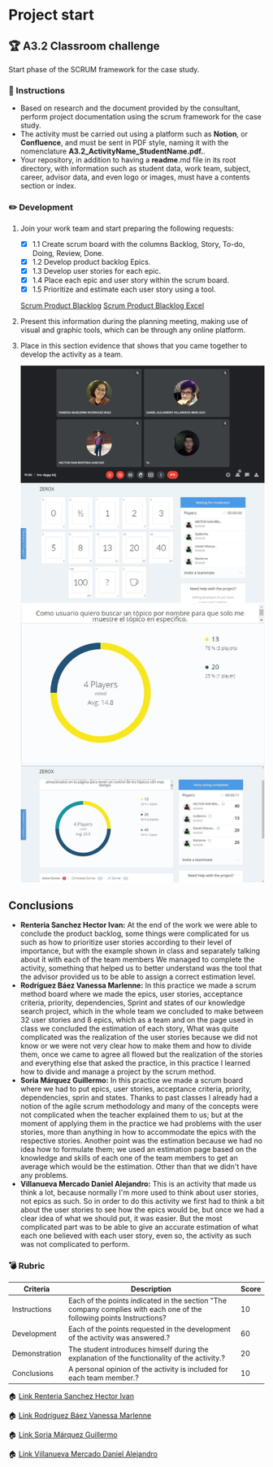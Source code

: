 # Project start

## :trophy: A3.2 Classroom challenge

Start phase of the SCRUM framework for the case study.

### :blue_book: Instructions

- Based on research and the document provided by the consultant, perform project documentation using the scrum framework for the case study.
- The activity must be carried out using a platform such as **Notion**, or **Confluence**, and must be sent in PDF style, naming it with the nomenclature **A3.2_ActivityName_StudentName.pdf.**.
- Your repository, in addition to having a **readme**.md file in its root directory, with information such as student data, work team, subject, career, advisor data, and even logo or images, must have a contents section or index.


### :pencil2: Development

1. Join your work team and start preparing the following requests:
   - [x] 1.1 Create scrum board with the columns Backlog, Story, To-do, Doing, Review, Done.
   - [x] 1.2 Develop product backlog Epics.
   - [x] 1.3 Develop user stories for each epic.
   - [x] 1.4 Place each epic and user story within the scrum board.
   - [x] 1.5 Prioritize and estimate each user story using a tool.
 
   [Scrum Product Blacklog](../PDF/A3.2-Fase-inicio-Artefactos.pdf)
   [Scrum Product Blacklog Excel](../docs/Scrum%20Product%20Backlog.xls)

2. Present this information during the planning meeting, making use of visual and graphic tools, which can be through any online platform.

3. Place in this section evidence that shows that you came together to develop the activity as a team.
   
   ![evidencia1](../img/car2.jpg)
   ![evidencia2](../img/car1.jpg)
   ![evidencia3](../img/car3.jpg)
   ![evidencia4](../img/card3.jpg)

## Conclusions 
*  **Renteria Sanchez Hector Ivan:** At the end of the work we were able to conclude the product backlog, some things were complicated for us such as how to prioritize user stories according to their level of importance, but with the example shown in class and separately talking about it with each of the team members We managed to complete the activity, something that helped us to better understand was the tool that the advisor provided us to be able to assign a correct estimation level.
*  **Rodríguez Báez Vanessa Marlenne:** In this practice we made a scrum method board where we made the epics, user stories, acceptance criteria, priority, dependencies, Sprint and states of our knowledge search project, which in the whole team we concluded to make between 32 user stories and 8 epics, which as a team and on the page used in class we concluded the estimation of each story, What was quite complicated was the realization of the user stories because we did not know or we were not very clear how to make them and how to divide them, once we came to agree all flowed but the realization of the stories and everything else that asked the practice, in this practice I learned how to divide and manage a project by the scrum method.
*  **Soria Márquez Guillermo:** In this practice we made a scrum board where we had to put epics, user stories, acceptance criteria, priority, dependencies, sprin and states. Thanks to past classes I already had a notion of the agile scrum methodology and many of the concepts were not complicated when the teacher explained them to us; but at the moment of applying them in the practice we had problems with the user stories, more than anything in how to accommodate the epics with the respective stories. Another point was the estimation because we had no idea how to formulate them; we used an estimation page based on the knowledge and skills of each one of the team members to get an average which would be the estimation. Other than that we didn't have any problems.
*  **Villanueva Mercado Daniel Alejandro:** This is an activity that made us think a lot, because normally I'm more used to think about user stories, not epics as such. So in order to do this activity we first had to think a bit about the user stories to see how the epics would be, but once we had a clear idea of what we should put, it was easier. But the most complicated part was to be able to give an accurate estimation of what each one believed with each user story, even so, the activity as such was not complicated to perform.


### :bomb: Rubric

| Criteria     | Description                                                                                  | Score |
| ------------- | -------------------------------------------------------------------------------------------- | ------- |
| Instructions | Each of the points indicated in the section "The company complies with each one of the following points Instructions?            | 10      |  
| Development    | Each of the points requested in the development of the activity was answered.?     | 60      |
| Demonstration  | The student introduces himself during the explanation of the functionality of the activity.?            | 20      |
| Conclusions  | A personal opinion of the activity is included for each team member.? | 10      |

:house: [Link Renteria Sanchez Hector Ivan](https://github.com/IvanRenteria/Analisis-Avanzado-de-Software)

:house: [Link Rodríguez Báez Vanessa Marlenne](https://github.com/vanessamRodriguez/Analisis-Avanzado-de-Software)

:house: [Link Soria Márquez Guillermo](https://github.com/GuillermoSoria97/Analisis_Avanzado_de_Software)

:house: [Link Villanueva Mercado Daniel Alejandro](https://github.com/Dany305/Analisis-Avanzado-de-Software)